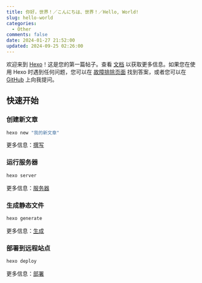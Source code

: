```yaml
---
title: 你好，世界！／こんにちは、世界！／Hello, World!
slug: hello-world
categories:
  - Other
comments: false
date: 2024-01-27 21:52:00
updated: 2024-09-25 02:26:00
---
```


欢迎来到 [Hexo](https://hexo.io/)！这是您的第一篇帖子。查看 [文档](https://hexo.io/docs/) 以获取更多信息。如果您在使用 Hexo 时遇到任何问题，您可以在 [故障排除页面](https://hexo.io/docs/troubleshooting.html) 找到答案，或者您可以在 [GitHub](https://github.com/hexojs/hexo/issues) 上向我提问。

<!-- more -->

## 快速开始

### 创建新文章

``` bash
hexo new "我的新文章"
```

更多信息：[撰写](https://hexo.io/docs/writing.html)

### 运行服务器

``` bash
hexo server
```

更多信息：[服务器](https://hexo.io/docs/server.html)

### 生成静态文件

``` bash
hexo generate
```

更多信息：[生成](https://hexo.io/docs/generating.html)

### 部署到远程站点

``` bash
hexo deploy
```

更多信息：[部署](https://hexo.io/docs/one-command-deployment.html)
